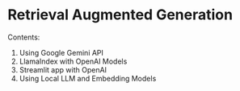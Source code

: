 # Retrieval Augmented Generation

Contents:

1. Using Google Gemini API
2. LlamaIndex with OpenAI Models
3. Streamlit app with OpenAI
4. Using Local LLM and Embedding Models